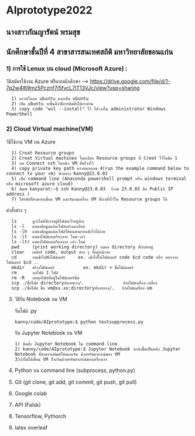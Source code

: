 # AIprototype2022
## นางสาวกัณญารัตน์  พรมสุข  
## นักศึกษาชั้นปีที่ 4 สาขาสารสนเทศสถิติ มหาวิทยาลัยขอนแก่น

### 1) การใช้ Lenux บน cloud (Microsoft Azure) : 
   วิธีสมัครใช้งาน Azure ฟรีแบบนักศึกษา --> 
   https://drive.google.com/file/d/1-7q2w4l69mz5Pcznf7i5fvcL7IT13VJc/view?usp=sharing
   
      1) ดาวน์โหลด ubuntu และเปิด ubuntu 
      2) เปิด ubuntu จะขึ้นลิ้งวิธีการติดตั้งให้เราอ่าน
      3) copy code "wsl --install" ไว้ ไปวางใน administrator Windows PowerShell 
   

### 2) Cloud Virtual machine(VM) 
   วิธีใช้งาน VM บน Azure 
        
      1) Creat Resource groups
      2) Creat Virtual machines โดยเลือก Resource groups ที่ Creat ไว้ในข้อ 1 
      3) กด Connect ssh ในหน้า VM ที่สร้างไว้ 
      4) copy private key path ตรงหมายเลข 4(run the example command below to connect to your vm) ตัวอย่าง Kanny@23.0.03
      5) เปิด command line (Anaconda powershell prompt หรือ windows terminal หรือ microsoft azure cloud)
      6) พิมพ์ kanyarat:~$ ssh Kanny@23.0.03  (เลข 23.0.03 คือ Public IP address )
      7) ใส่รหัสก็สามารถเชื่อม VM และรันบนเครื่อง VM ที่เราตั้งไว้ใน Resource groups ได้

   คำสั่งต่าง ๆ
   
      ls      ดูว่าในที่ที่เราอยู่มีไฟล์อะไรอยู่บ้าง
      ls -l   แสดงข้อมูลแต่ละไฟล์อย่างละเอียด
      ls -lh  แสดงข้อมูลแต่ละไฟล์ให้คนสามารถเข้าใจได้ง่าย
      ls -lt  แสดงไฟล์แบบเรียงจาก ใหม่-เก่า
      ls -ltr แสดงไฟล์แบบเรียงจาก เก่า-ใหม่
      pwd     (print working directory) แสดง directory ที่กำลังอยู่
      clear   เคลียร์ code, output ต่าง ๆ ที่อยู่หน้าจอ
      cd      กดเข้าไปฟังโฟล์เดอร์     ex. เข้าไปในโฟล์เดอร์ code $cd code หรือ ออกจากโฟล์เดอร์ $cd .. 
      mkdir   สร้างโฟล์เดอร์           ex. mkdir + ชื่อโฟล์เดอร์
      rm      ลบไฟล์ 1 ไฟล์
      rm -R   ลบทุกไฟล์ที่อยู่ในโฟล์เดอร์นั้น   
      scp ./ชื่อไฟล์ directoryปลายทาง/.               ย้ายไฟล์เครื่อง-เครื่อง
      scp ./ชื่อไฟล์ ชื่อ vm@xx.xx:directoryปลายทาง/.   ย้ายไฟล์เครื่อง-vm      

3) วิธีรัน Notebook บน VM

      รันไฟล์ .py 
       
       kanny/code/AIprototype:$ python testsupprecess.py

      รัน Jupyter Notebook บน VM
       
       1) ติดตั้ง Jupyter Notebook ใน command line 
       2) kanny/code/AIprototype:$ Jupyter Notebook จะเด้งขึ้นเป็นหน้า Jupyter Notebook ที่สามารถพิมพ์โค้ดและรัน ด้วยทรัพยากรณ์ของ VM
       3)ถ้าไม่ได้เชื่อม VM ก็จะรันด้วยทรัพยากรณ์ของเครื่องเรา


4) Python บน command line (subprocess, python.py)
5) Git (git clone, git add, git commit, git push, git pull)
6) Google colab
7) API (Falsk)
8) Tensorflow, Pythorch
9) latex overleaf

